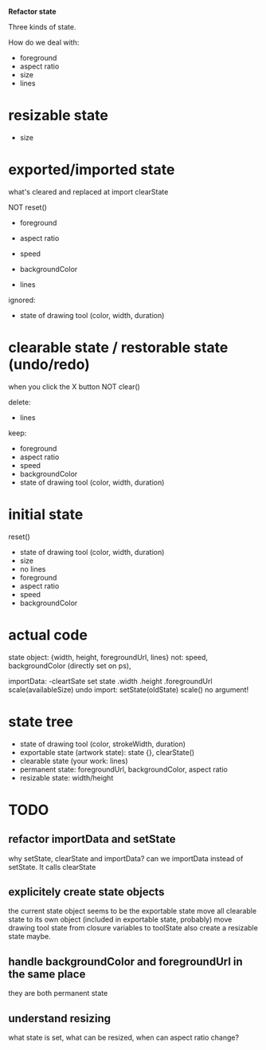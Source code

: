 **Refactor state** 

Three kinds of state.

How do we deal with:
- foreground
- aspect ratio
- size
- lines

# resizable state
- size

# exported/imported state

what's cleared and replaced at import
clearState

NOT reset()

- foreground
- aspect ratio
- speed
- backgroundColor

- lines

ignored:
- state of drawing tool (color, width, duration)

# clearable state / restorable state (undo/redo)

when you click the X button
NOT clear()

delete:
- lines

keep:
- foreground
- aspect ratio
- speed
- backgroundColor
- state of drawing tool (color, width, duration)

# initial state

reset()
- state of drawing tool (color, width, duration)
- size
- no lines
- foreground
- aspect ratio
- speed
- backgroundColor

# actual code
state object: {width, height, foregroundUrl, lines}
not: speed, backgroundColor (directly set on ps), 

importData:
 -cleartSate
  set state .width .height .foregroundUrl
  scale(availableSize)
undo import:
  setState(oldState)
  scale() no argument!

# state tree

- state of drawing tool (color, strokeWidth, duration)
- exportable state (artwork state): state {}, clearState()
 - clearable state (your work: lines)
 - permanent state: foregroundUrl, backgroundColor, aspect ratio
- resizable state: width/height

# TODO
## refactor importData and setState
why setState, clearState and importData?
can we importData instead of setState. It calls clearState

## explicitely create state objects
the current state object seems to be the exportable state
move all clearable state to its own object (included in exportable state, probably)
move drawing tool state from closure variables to toolState
also create a resizable state maybe.

## handle backgroundColor and foregroundUrl in the same place
they are both permanent state

## understand resizing
what state is set, what can be resized, when can aspect ratio change?
